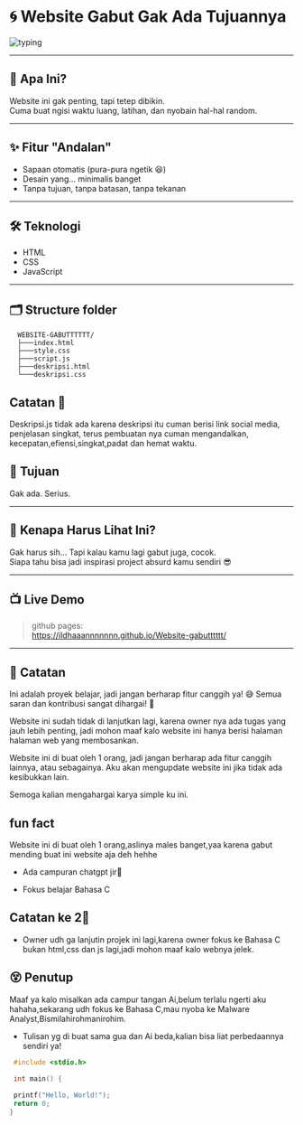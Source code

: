 # 🌀 Website Gabut Gak Ada Tujuannya

![typing](https://readme-typing-svg.herokuapp.com?font=Fira+Code&duration=2000&pause=1000&color=00FFCC&center=true&vCenter=true&width=435&lines=Selamat+Datang+di+Website+Gabut~;Gak+ada+tujuan%2C+cuma+iseng+aja...;Bikin+karena+lagi+bosen;Nunggu+ide+yang+gak+dateng-dateng)

---

## 🤷 Apa Ini?

Website ini gak penting, tapi tetep dibikin.  
Cuma buat ngisi waktu luang, latihan, dan nyobain hal-hal random.

---

## ✨ Fitur "Andalan"

- Sapaan otomatis (pura-pura ngetik 😆)
- Desain yang... minimalis banget
- Tanpa tujuan, tanpa batasan, tanpa tekanan

---

## 🛠️ Teknologi

- HTML
- CSS
- JavaScript 

---

## 🗂 Structure folder 
```
  WEBSITE-GABUTTTTTT/
  ├───index.html
  ├───style.css
  ├───script.js
  ├───deskripsi.html
  └───deskripsi.css
```
## Catatan 📌
Deskripsi.js tidak ada karena deskripsi itu cuman berisi link social media, penjelasan singkat, terus pembuatan nya cuman mengandalkan, kecepatan,efiensi,singkat,padat dan hemat waktu. 


## 🎯 Tujuan

Gak ada. Serius.

---

## 🧠 Kenapa Harus Lihat Ini?

Gak harus sih... Tapi kalau kamu lagi gabut juga, cocok.  
Siapa tahu bisa jadi inspirasi project absurd kamu sendiri 😎

---

## 📺 Live Demo

> github pages:  
> https://ildhaaannnnnnn.github.io/Website-gabutttttt/

---

## 📝 Catatan

   Ini adalah proyek belajar, jadi jangan berharap fitur canggih ya! 😅
   Semua saran dan kontribusi sangat dihargai! 🙏

   Website ini sudah tidak di lanjutkan lagi, karena owner nya ada tugas yang jauh lebih penting,
   jadi mohon maaf kalo website ini hanya berisi halaman halaman web yang membosankan. 

   Website ini di buat oleh 1 orang, jadi jangan berharap ada fitur canggih lainnya, atau sebagainya.
   Aku akan mengupdate website ini jika tidak ada kesibukkan lain.

   Semoga kalian mengahargai karya simple ku ini.
  
 

## fun fact
   Website ini di buat oleh 1 orang,aslinya males banget,yaa karena gabut mending buat ini website aja deh hehhe

- Ada campuran chatgpt jir🗿

- Fokus belajar Bahasa C 


## Catatan ke 2📝

 - Owner udh ga lanjutin projek ini lagi,karena owner fokus ke Bahasa C bukan html,css dan js lagi,jadi mohon maaf kalo webnya jelek.


## 😵 Penutup

Maaf ya kalo misalkan ada campur tangan Ai,belum terlalu ngerti aku hahaha,sekarang udh fokus ke Bahasa C,mau nyoba ke Malware Analyst,Bismilahirohmanirohim.

- Tulisan yg di buat sama gua dan Ai beda,kalian bisa liat perbedaannya sendiri ya!


```C
 #include <stdio.h>
  
 int main() {

 printf("Hello, World!");
 return 0;
}
```